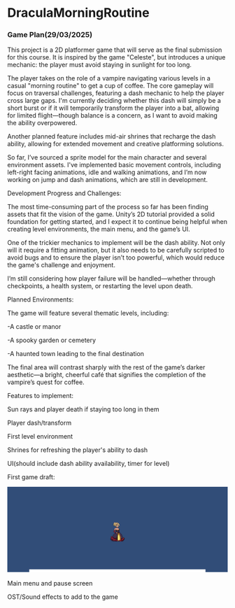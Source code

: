 # DraculaMorningRoutine

### Game Plan(29/03/2025)

This project is a 2D platformer game that will serve as the final submission for this course. It is inspired by the game "Celeste", but introduces a unique mechanic: the player must avoid staying in sunlight for too long.

The player takes on the role of a vampire navigating various levels in a casual "morning routine" to get a cup of coffee. The core gameplay will focus on traversal challenges, featuring a dash mechanic to help the player cross large gaps. I'm currently deciding whether this dash will simply be a short burst or if it will temporarily transform the player into a bat, allowing for limited flight—though balance is a concern, as I want to avoid making the ability overpowered.

Another planned feature includes mid-air shrines that recharge the dash ability, allowing for extended movement and creative platforming solutions.

So far, I’ve sourced a sprite model for the main character and several environment assets. I've implemented basic movement controls, including left-right facing animations, idle and walking animations, and I’m now working on jump and dash animations, which are still in development.

Development Progress and Challenges:

The most time-consuming part of the process so far has been finding assets that fit the vision of the game. Unity’s 2D tutorial provided a solid foundation for getting started, and I expect it to continue being helpful when creating level environments, the main menu, and the game’s UI.

One of the trickier mechanics to implement will be the dash ability. Not only will it require a fitting animation, but it also needs to be carefully scripted to avoid bugs and to ensure the player isn’t too powerful, which would reduce the game's challenge and enjoyment.

I’m still considering how player failure will be handled—whether through checkpoints, a health system, or restarting the level upon death.

Planned Environments:

The game will feature several thematic levels, including:

-A castle or manor

-A spooky garden or cemetery

-A haunted town leading to the final destination

The final area will contrast sharply with the rest of the game’s darker aesthetic—a bright, cheerful café that signifies the completion of the vampire’s quest for coffee.



Features to implement:

Sun rays and player death if staying too long in them

Player dash/transform

First level environment

Shrines for refreshing the player's ability to dash

UI(should include dash ability availability, timer for level)

First game draft:

![Alt text](Images/FirstGameDraft.png)

Main menu and pause screen

OST/Sound effects to add to the game
